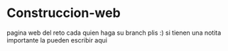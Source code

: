 # Construccion-web
pagina web del reto 
cada quien haga su branch plis :)
si tienen una notita importante la pueden escribir aqui
